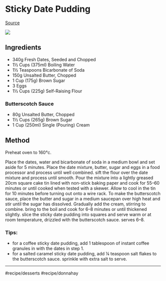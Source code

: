 # Sticky Date Pudding
[Source](https://www.donnahay.com.au/recipes/dessert/slices/sticky-date-pudding-with-butterscotch-sauce)

![](assets/Sticky-Date-Pudding-with-butterscotch-sauce.jpg)

## Ingredients
* 340g Fresh Dates, Seeded and Chopped
* 1½ Cups (375ml) Boiling Water
* 1½ Teaspoons Bicarbonate of Soda
* 150g Unsalted Butter, Chopped
* 1 Cup (175g) Brown Sugar
* 3 Eggs
* 1½ Cups (225g) Self-Raising Flour

### Butterscotch Sauce
* 80g Unsalted Butter, Chopped
* 1½ Cups (265g) Brown Sugar
* 1 Cup (250ml) Single (Pouring) Cream

## Method
Preheat oven to 160°c.

Place the dates, water and bicarbonate of soda in a medium bowl and set aside for 5 minutes. Place the date mixture, butter, sugar and eggs in a food processor and process until well combined. sift the flour over the date mixture and process until smooth.
Pour the mixture into a lightly greased 20cm square cake tin lined with non-stick baking paper and cook for 55–60 minutes or until cooked when tested with a skewer. Allow to cool in the tin for 10 minutes before turning out onto a wire rack.
To make the butterscotch sauce, place the butter and sugar in a medium saucepan over high heat and stir until the sugar has dissolved. Gradually add the cream, stirring to combine. bring to the boil and cook for 6–8 minutes or until thickened slightly.
slice the sticky date pudding into squares and serve warm or at room temperature, drizzled with the butterscotch sauce. serves 6–8.

### Tips:

* for a coffee sticky date pudding, add 1 tablespoon of instant coffee granules in with the dates in step 1.
* for a salted caramel sticky date pudding, add ¼ teaspoon salt flakes to the butterscotch sauce. sprinkle with extra salt to serve.
- - - -
#recipe/desserts #recipe/donnahay